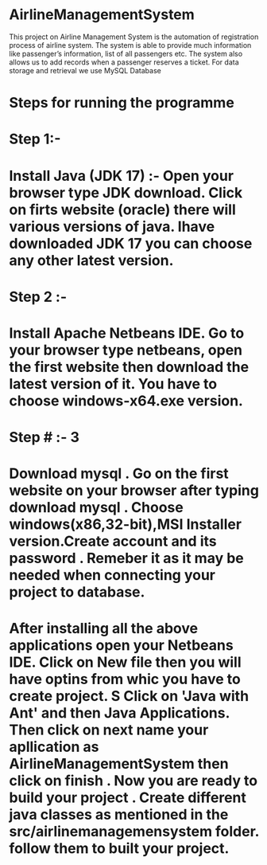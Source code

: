 # AirlineManagementSystem
This project on Airline Management System is the automation of registration process of airline system. The system is able to provide much information like passenger’s information, list of all passengers etc. The system also allows us to add records when a passenger reserves a ticket. For data storage and retrieval we use MySQL Database
# Steps for running the programme
# Step 1:-
# Install Java (JDK 17) :- Open your browser type JDK download. Click on firts website (oracle) there will various versions of java. Ihave downloaded JDK 17 you can choose any other latest version.

# Step 2 :-
# Install Apache Netbeans IDE. Go to your browser type netbeans, open the first website then download the latest version of it. You have to choose windows-x64.exe version.

# Step # :- 3
# Download mysql . Go on the first website on your browser after typing download mysql . Choose windows(x86,32-bit),MSI Installer version.Create account and its password . Remeber it as it may be needed when connecting your project to database.

# After installing all the above applications open your Netbeans IDE. Click on New file then you will have optins from whic you have to create project. S Click on 'Java with Ant' and then Java Applications. Then click on next name your apllication as AirlineManagementSystem then click on finish . Now you are ready to build your project . Create different java classes as mentioned in the src/airlinemanagemensystem folder. follow them to built your project.

